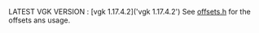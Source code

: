 LATEST VGK VERSION : [vgk 1.17.4.2]('vgk 1.17.4.2')
See [offsets.h](offsets.h) for the offsets ans usage.

